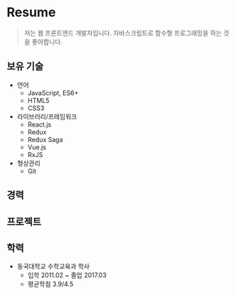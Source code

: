 # Resume

> 저는 웹 프론트엔드 개발자입니다. 자바스크립트로 함수형 프로그래밍을 하는 것을 좋아합니다.

## 보유 기술

- 언어
  - JavaScript, ES6+
  - HTML5
  - CSS3
- 라이브러리/프레임워크
  - React.js
  - Redux
  - Redux Saga
  - Vue.js
  - RxJS
- 형상관리
  - Git

## 경력

## 프로젝트

## 학력

- 동국대학교 수학교육과 학사
  - 입학 2011.02 ~ 졸업 2017.03
  - 평균학점 3.9/4.5

